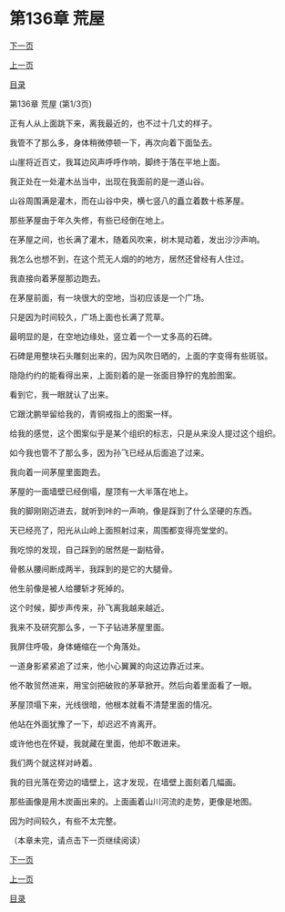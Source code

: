 <h1>第136章    荒屋</h1>
            <div><p><a href="./0406_%E7%AC%AC136%E7%AB%A0_%E8%8D%92%E5%B1%8B.md">下一页</a></p><p><a href="./0404_%E7%AC%AC135%E7%AB%A0_%E5%AF%BB%E8%BF%B9%E8%BF%BD%E8%B8%AA.md">上一页</a></p><p><a href="../">目录</a></p></div>
            <div><p>第136章    荒屋 (第1/3页)</p><p>正有人从上面跳下来，离我最近的，也不过十几丈的样子。</p><p>我管不了那么多，身体稍微停顿一下，再次向着下面坠去。</p><p>山崖将近百丈，我耳边风声呼呼作响，脚终于落在平地上面。</p><p>我正处在一处灌木丛当中，出现在我面前的是一道山谷。</p><p>山谷周围满是灌木，而在山谷中央，横七竖八的矗立着数十栋茅屋。</p><p>那些茅屋由于年久失修，有些已经倒在地上。</p><p>在茅屋之间，也长满了灌木，随着风吹来，树木晃动着，发出沙沙声响。</p><p>我怎么也想不到，在这个荒无人烟的的地方，居然还曾经有人住过。</p><p>我直接向着茅屋那边跑去。</p><p>在茅屋前面，有一块很大的空地，当初应该是一个广场。</p><p>只是因为时间较久，广场上面也长满了荒草。</p><p>最明显的是，在空地边缘处，竖立着一个一丈多高的石碑。</p><p>石碑是用整块石头雕刻出来的，因为风吹日晒的，上面的字变得有些斑驳。</p><p>隐隐约约的能看得出来，上面刻着的是一张面目狰狞的鬼脸图案。</p><p>看到它，我一眼就认了出来。</p><p>它跟沈鹏举留给我的，青铜戒指上的图案一样。</p><p>给我的感觉，这个图案似乎是某个组织的标志，只是从来没人提过这个组织。</p><p>如今我也管不了那么多，因为孙飞已经从后面追了过来。</p><p>我向着一间茅屋里面跑去。</p><p>茅屋的一面墙壁已经倒塌，屋顶有一大半落在地上。</p><p>我的脚刚刚迈进去，就听到咔的一声响，像是踩到了什么坚硬的东西。</p><p>天已经亮了，阳光从山岭上面照射过来，周围都变得亮堂堂的。</p><p>我吃惊的发现，自己踩到的居然是一副枯骨。</p><p>骨骸从腰间断成两半，我踩到的是它的大腿骨。</p><p>他生前像是被人给腰斩才死掉的。</p><p>这个时候，脚步声传来，孙飞离我越来越近。</p><p>我来不及研究那么多，一下子钻进茅屋里面。</p><p>我屏住呼吸，身体蜷缩在一个角落处。</p><p>一道身影紧紧追了过来，他小心翼翼的向这边靠近过来。</p><p>他不敢贸然进来，用宝剑把破败的茅草掀开。然后向着里面看了一眼。</p><p>茅屋顶塌下来，光线很暗，他根本就看不清楚里面的情况。</p><p>他站在外面犹豫了一下，却迟迟不肯离开。</p><p>或许他也在怀疑，我就藏在里面，他却不敢进来。</p><p>我们两个就这样对峙着。</p><p>我的目光落在旁边的墙壁上，这才发现，在墙壁上面刻着几幅画。</p><p>那些画像是用木炭画出来的。上面画着山川河流的走势，更像是地图。</p><p>因为时间较久，有些不太完整。</p><p>（本章未完，请点击下一页继续阅读）</p></div>
            <div><p><a href="./0406_%E7%AC%AC136%E7%AB%A0_%E8%8D%92%E5%B1%8B.md">下一页</a></p><p><a href="./0404_%E7%AC%AC135%E7%AB%A0_%E5%AF%BB%E8%BF%B9%E8%BF%BD%E8%B8%AA.md">上一页</a></p><p><a href="../">目录</a></p></div>